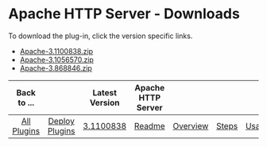 
# Apache HTTP Server - Downloads

To download the plug-in, click the version specific links.
- [Apache-3.1100838.zip](https://raw.githubusercontent.com/UrbanCode/IBM-UCD-PLUGINS/main/files/Apache/Apache-3.1100838.zip)
- [Apache-3.1056570.zip](https://raw.githubusercontent.com/UrbanCode/IBM-UCD-PLUGINS/main/files/Apache/Apache-3.1056570.zip)
- [Apache-3.868846.zip](https://raw.githubusercontent.com/UrbanCode/IBM-UCD-PLUGINS/main/files/Apache/Apache-3.868846.zip)

|Back to ...||Latest Version|Apache HTTP Server ||||
| :---: | :---: | :---: | :---: | :---: | :---: | :---: |
|[All Plugins](../../index.md)|[Deploy Plugins](../README.md)|[3.1100838](https://raw.githubusercontent.com/UrbanCode/IBM-UCD-PLUGINS/main/files/Apache/Apache-3.1100838.zip)|[Readme](README.md)|[Overview](overview.md)|[Steps](steps.md)|[Usage](usage.md)|
